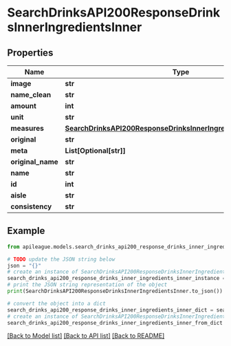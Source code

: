 # SearchDrinksAPI200ResponseDrinksInnerIngredientsInner


## Properties

Name | Type | Description | Notes
------------ | ------------- | ------------- | -------------
**image** | **str** |  | [optional] 
**name_clean** | **str** |  | [optional] 
**amount** | **int** |  | [optional] 
**unit** | **str** |  | [optional] 
**measures** | [**SearchDrinksAPI200ResponseDrinksInnerIngredientsInnerMeasures**](SearchDrinksAPI200ResponseDrinksInnerIngredientsInnerMeasures.md) |  | [optional] 
**original** | **str** |  | [optional] 
**meta** | **List[Optional[str]]** |  | [optional] 
**original_name** | **str** |  | [optional] 
**name** | **str** |  | [optional] 
**id** | **int** |  | [optional] 
**aisle** | **str** |  | [optional] 
**consistency** | **str** |  | [optional] 

## Example

```python
from apileague.models.search_drinks_api200_response_drinks_inner_ingredients_inner import SearchDrinksAPI200ResponseDrinksInnerIngredientsInner

# TODO update the JSON string below
json = "{}"
# create an instance of SearchDrinksAPI200ResponseDrinksInnerIngredientsInner from a JSON string
search_drinks_api200_response_drinks_inner_ingredients_inner_instance = SearchDrinksAPI200ResponseDrinksInnerIngredientsInner.from_json(json)
# print the JSON string representation of the object
print(SearchDrinksAPI200ResponseDrinksInnerIngredientsInner.to_json())

# convert the object into a dict
search_drinks_api200_response_drinks_inner_ingredients_inner_dict = search_drinks_api200_response_drinks_inner_ingredients_inner_instance.to_dict()
# create an instance of SearchDrinksAPI200ResponseDrinksInnerIngredientsInner from a dict
search_drinks_api200_response_drinks_inner_ingredients_inner_from_dict = SearchDrinksAPI200ResponseDrinksInnerIngredientsInner.from_dict(search_drinks_api200_response_drinks_inner_ingredients_inner_dict)
```
[[Back to Model list]](../README.md#documentation-for-models) [[Back to API list]](../README.md#documentation-for-api-endpoints) [[Back to README]](../README.md)


